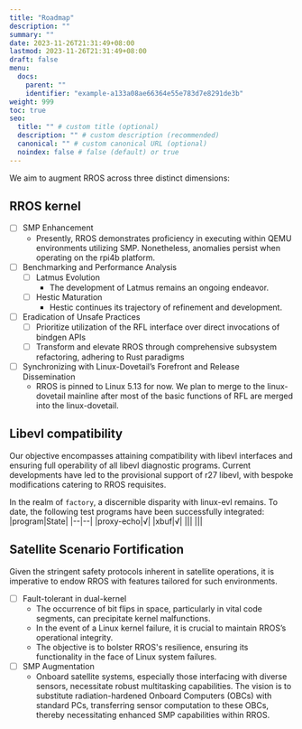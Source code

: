 ```yaml
---
title: "Roadmap"
description: ""
summary: ""
date: 2023-11-26T21:31:49+08:00
lastmod: 2023-11-26T21:31:49+08:00
draft: false
menu:
  docs:
    parent: ""
    identifier: "example-a133a08ae66364e55e783d7e8291de3b"
weight: 999
toc: true
seo:
  title: "" # custom title (optional)
  description: "" # custom description (recommended)
  canonical: "" # custom canonical URL (optional)
  noindex: false # false (default) or true
---
```


We aim to augment RROS across three distinct dimensions:

## RROS kernel

- [ ] SMP Enhancement
  - Presently, RROS demonstrates proficiency in executing within QEMU environments utilizing SMP. Nonetheless, anomalies persist when operating on the rpi4b platform.
- [ ] Benchmarking and Performance Analysis
  - [ ] Latmus Evolution
    - The development of Latmus remains an ongoing endeavor.
  - [ ] Hestic Maturation
    - Hestic continues its trajectory of refinement and development.
- [ ] Eradication of Unsafe Practices
   - [ ] Prioritize utilization of the RFL interface over direct invocations of bindgen APIs
   - [ ] Transform and elevate RROS through comprehensive subsystem refactoring, adhering to Rust paradigms
- [ ] Synchronizing with Linux-Dovetail’s Forefront and Release Dissemination
  - RROS is pinned to Linux 5.13 for now. We plan to merge to the linux-dovetail mainline after most of the basic functions of RFL are merged into the linux-dovetail.


## Libevl compatibility

Our objective encompasses attaining compatibility with libevl interfaces and ensuring full operability of all libevl diagnostic programs. Current developments have led to the provisional support of r27 libevl, with bespoke modifications catering to RROS requisites.

In the realm of `factory`, a discernible disparity with linux-evl remains. To date, the following test programs have been successfully integrated:
|program|State|
|--|--|
|proxy-echo|√|
|xbuf|√|
|||
|||

## Satellite Scenario Fortification

Given the stringent safety protocols inherent in satellite operations, it is imperative to endow RROS with features tailored for such environments.

- [ ] Fault-tolerant in dual-kernel
  - The occurrence of bit flips in space, particularly in vital code segments, can precipitate kernel malfunctions.
  - In the event of a Linux kernel failure, it is crucial to maintain RROS’s operational integrity.
  - The objective is to bolster RROS's resilience, ensuring its functionality in the face of Linux system failures.
- [ ] SMP Augmentation
  - Onboard satellite systems, especially those interfacing with diverse sensors, necessitate robust multitasking capabilities. The vision is to substitute radiation-hardened Onboard Computers (OBCs) with standard PCs, transferring sensor computation to these OBCs, thereby necessitating enhanced SMP capabilities within RROS.